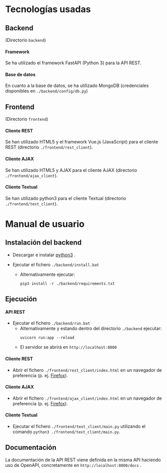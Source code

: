 # Tecnologías usadas

## Backend

(Directorio `backend`)

#### Framework

Se ha utilizado el framework FastAPI (Python 3) para la API REST.

#### Base de datos

En cuanto a la base de datos, se ha utilizado MongoDB (credenciales disponibles en `./backend/config/db.py`)

## Frontend

(Directorio `frontend`)

#### Cliente REST

Se han utilizado HTML5 y el framework Vue.js (JavaScript) para el cliente REST (directorio `./frontend/rest_client`).

#### Cliente AJAX

Se han utilizado HTML5 y AJAX para el cliente AJAX (directorio `./frontend/ajax_client`).

#### Cliente Textual

Se han utilizado python3 para el cliente Textual (directorio `./frontend/text_client`).


# Manual de usuario

## Instalación del backend

- Descargar e instalar [python3](https://www.python.org/downloads/) .

- Ejecutar el fichero `./backend/install.bat`
  - Alternativamente ejecutar:
    ```
    pip3 install -r ./backend/requirements.txt
    ```

## Ejecución

#### API REST

- Ejecutar el fichero `./backend/run.bat`
  - Alternativamente y estando dentro del directorio `./backend` ejecutar:
    ```
    uvicorn run:app --reload
    ```
  - El servidor se abrirá en `http://localhost:8000`

#### Cliente REST

- Abrir el fichero `./frontend/rest_client/index.html` en un navegador de preferencia (p. ej. [Firefox](https://www.mozilla.org/es-ES/firefox/new/)).

#### Cliente AJAX

- Abrir el fichero `./frontend/ajax_client/index.html` en un navegador de preferencia (p. ej. [Firefox](https://www.mozilla.org/es-ES/firefox/new/)).

#### Cliente Textual

- Ejecutar el fichero `./frontend/text_client/main.py` utilizando el comando `python3 ./frontend/text_client/main.py`.

## Documentación

La documentación de la API REST viene definida en la misma API haciendo uso de OpenAPI, concretamente en `http://localhost:8000/docs` .
